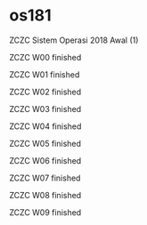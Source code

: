# os181
ZCZC Sistem Operasi 2018 Awal (1)

ZCZC W00 finished

ZCZC W01 finished

ZCZC W02 finished

ZCZC W03 finished

ZCZC W04 finished

ZCZC W05 finished

ZCZC W06 finished

ZCZC W07 finished

ZCZC W08 finished

ZCZC W09 finished
